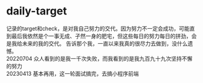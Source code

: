 # daily-target
记录的target和check，是对我自己努力的交代。因为努力不一定会成功，可能直到最后我依然是个一事无成、孑然一身的肥宅，但这些每日的努力每日的拼劲，会是我给未来的我的交代。 告诉那个我，一直以来我真的很尽力去做到，没什么遗憾。  
20220704 众人看到的是我一千次失败，而我看到的是我九百九十九次坚持不懈的努力  
20230413 基本再用，这一轮面试搞完，去搞小程序前端
